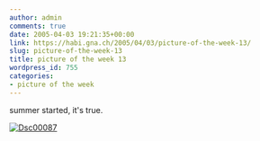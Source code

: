 ```yaml
---
author: admin
comments: true
date: 2005-04-03 19:21:35+00:00
link: https://habi.gna.ch/2005/04/03/picture-of-the-week-13/
slug: picture-of-the-week-13
title: picture of the week 13
wordpress_id: 755
categories:
- picture of the week
---
```



summer started, it's true.



[![Dsc00087](https://habi.gna.ch/blog/images/DSC00087-tm.jpg)](https://habi.gna.ch/blog/images/DSC00087.jpg)


